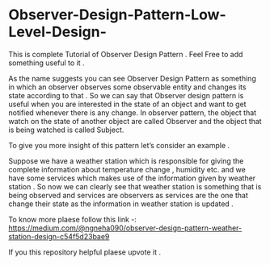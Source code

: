 # Observer-Design-Pattern-Low-Level-Design-
This is complete Tutorial of Observer Design Pattern . Feel Free to add something useful to it .

As the name suggests you can see Observer Design Pattern as something in which an observer observes some observable entity and changes its state according to that . So we can say that Observer design pattern is useful when you are interested in the state of an object and want to get notified whenever there is any change. In observer pattern, the object that watch on the state of another object are called Observer and the object that is being watched is called Subject.

To give you more insight of this pattern let’s consider an example .

Suppose we have a weather station which is responsible for giving the complete information about temperature change , humidity etc. and we have some services which makes use of the information given by weather station . So now we can clearly see that weather station is something that is being observed and services are observers as services are the one that change their state as the information in weather station is updated .

To know more plaese follow this link -: https://medium.com/@ngneha090/observer-design-pattern-weather-station-design-c54f5d23bae9

If you this repository helpful plaese upvote it .
